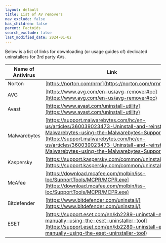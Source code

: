 ```yaml
---
layout: default
title: List of AV removers
nav_exclude: false
has_children: false
parent: Factoids
search_exclude: false
last_modified_date: 2024-01-02
---
```


Below is a list of links for downloading (or usage guides of) dedicated uninstallers for 3rd party AVs. 

|Name of Antivirus|Link|
|---|---|
|Norton|[https://norton.com/nrnr](https://norton.com/nrnr)|
|AVG|[https://www.avg.com/en-us/avg-remover#pc](https://www.avg.com/en-us/avg-remover#pc)|
|Avast|[https://www.avast.com/uninstall-utility](https://www.avast.com/uninstall-utility)|
|Malwarebytes|[https://support.malwarebytes.com/hc/en-us/articles/360039023473-Uninstall-and-reinstall-Malwarebytes-using-the-Malwarebytes-Support-Tool](https://support.malwarebytes.com/hc/en-us/articles/360039023473-Uninstall-and-reinstall-Malwarebytes-using-the-Malwarebytes-Support-Tool)|
|Kaspersky|[https://support.kaspersky.com/common/uninstall/1464](https://support.kaspersky.com/common/uninstall/1464)|
|McAfee|[https://download.mcafee.com/molbin/iss-loc/SupportTools/MCPR/MCPR.exe](https://download.mcafee.com/molbin/iss-loc/SupportTools/MCPR/MCPR.exe)|
|Bitdefender|[https://www.bitdefender.com/uninstall/](https://www.bitdefender.com/uninstall/)|
|ESET|[https://support.eset.com/en/kb2289-uninstall-eset-manually-using-the-eset-uninstaller-tool](https://support.eset.com/en/kb2289-uninstall-eset-manually-using-the-eset-uninstaller-tool)|
